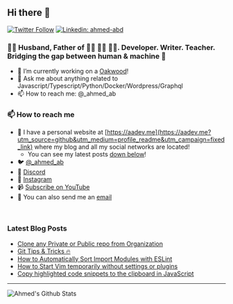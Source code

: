 ## Hi there 👋

[![Twitter Follow](https://img.shields.io/twitter/follow/_ahmed_ab?label=Follow)](https://twitter.com/_ahmed_ab)
[![Linkedin: ahmed-abd](https://img.shields.io/badge/-Ahmed%20Abdulrahman-blue?style=flat-square&logo=Linkedin&logoColor=white&link=https://www.linkedin.com/in/ahmed-abd/)](https://www.linkedin.com/in/ahmed-abd/)

### 🤵🏻 Husband, Father of 👧🏻 👶🏻 👶🏻. Developer. Writer. Teacher. Bridging the gap between human & machine 🤖

- 🔭  I’m currently working on a [Oakwood][work-website]!
- 💬  Ask me about anything related to Javascript/Typescript/Python/Docker/Wordpress/Graphql
- 📫  How to reach me: @_ahmed_ab

### 📫 How to reach me

- 🔗 I have a personal website at [https://aadev.me](https://aadev.me?utm_source=github&utm_medium=profile_readme&utm_campaign=fixed_link) where my blog and all my social networks are located!
  - You can see my latest posts [down below](#latest-blog-posts)!
- 🐦 [@_ahmed_ab](https://twitter.com/_ahmed_ab)
- 💬 [Discord](https://discord.gg/kaZktBY)
- 🤳 [Instagram](https://www.instagram.com/a.abdulrahman16/)
- 📹 [Subscribe on YouTube](https://www.youtube.com/channel/UC0XFMVNa98wxAAZsvoL_XOg?sub_confirmation=1)
- 📧 You can also send me an [email](mailto:hello@aadev.me)
<br />

### Latest Blog Posts

<!-- BLOG:START -->

- [Clone any Private or Public repo from Organization](https://aadev.me/writing/clone-any-private-or-public-repo-from-organization)
- [Git Tips & Tricks 🔥](https://aadev.me/writing/git-tips-tricks)
- [How to Automatically Sort Import Modules with ESLint](https://aadev.me/writing/how-to-automatically-sort-import-modules-with-eslint)
- [How to Start Vim temporarily without settings or plugins](https://aadev.me/writing/how-to-start-vim-temporarily-without-settings-or-plugins)
- [Copy highlighted code snippets to the clipboard in JavaScript](https://aadev.me/writing/copy-highlighted-code-snippets-to-the-clipboard-in-javascript)
<!-- BLOG:END -->

---

<img align="left" alt="Ahmed's Github Stats" src="https://github-readme-stats.vercel.app/api?username=AhmedAbdulrahman&show_icons=true&hide_border=true&theme=tokyonight" />

[work-website]: https://oakwood.se
[website]: https://aadev.me
[twitter]: https://twitter.com/_ahmed_ab
[youtube]: https://www.youtube.com/channel/UC0XFMVNa98wxAAZsvoL_XOg
[instagram]: https://www.instagram.com/a.abdulrahman16/
[linkedin]: https://www.linkedin.com/in/ahmed-abd/
